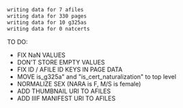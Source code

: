 ```sh
writing data for 7 afiles
writing data for 330 pages
writing data for 10 g325as
writing data for 0 natcerts
```

TO DO:

- FIX NaN VALUES
- DON'T STORE EMPTY VALUES
- FIX ID / AFILE ID KEYS IN PAGE DATA
- MOVE is_g325a" and "is_cert_naturalization" to top level
- NORMALIZE SEX (NARA is F, M/S is female)
- ADD THUMBNAIL URI TO AFILES
- ADD IIIF MANIFEST URI TO AFILES
